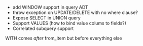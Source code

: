 * add WINDOW support in query ADT
* throw exception on UPDATE/DELETE with no where clause?
* Expose SELECT in UNION query
* Support VALUES (how to bind value colums to fields?)
* Correlated subquery support

WITH comes *after* from_item but before everything else